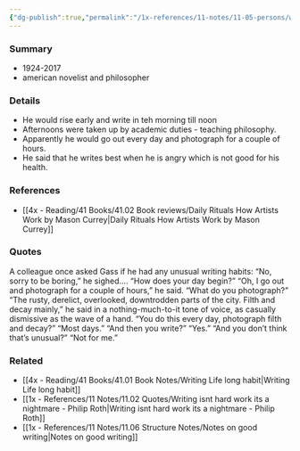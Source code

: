 ```yaml
---
{"dg-publish":true,"permalink":"/1x-references/11-notes/11-05-persons/william-gass/","title":"William Gass","created":"2023-05-05T21:36:26.000+03:00","updated":"2024-02-14T20:18:18.006+03:00"}
---
```



### Summary
- 1924-2017
- american novelist and philosopher

### Details
- He would rise early and write in teh morning till noon
- Afternoons were taken up by academic duties - teaching philosophy.
- Apparently he would go out every day and photograph for a couple of hours.
- He said that he writes best when he is angry which is not good for his health.

### References
- [[4x - Reading/41 Books/41.02 Book reviews/Daily Rituals How Artists Work by Mason Currey\|Daily Rituals How Artists Work by Mason Currey]]

### Quotes
A colleague once asked Gass if he had any unusual writing habits:
“No, sorry to be boring,” he sighed.… 
“How does your day begin?” 
“Oh, I go out and photograph for a couple of hours,” he said. 
“What do you photograph?” 
“The rusty, derelict, overlooked, downtrodden parts of the city. Filth and decay mainly,” he said in a nothing-much-to-it tone of voice, as casually dismissive as the wave of a hand. 
“You do this every day, photograph filth and decay?” 
“Most days.” 
“And then you write?” 
“Yes.” 
“And you don’t think that’s unusual?”
“Not for me.”

### Related
- [[4x - Reading/41 Books/41.01 Book Notes/Writing Life long habit\|Writing Life long habit]]
- [[1x - References/11 Notes/11.02 Quotes/Writing isnt hard work its a nightmare - Philip Roth\|Writing isnt hard work its a nightmare - Philip Roth]]
- [[1x - References/11 Notes/11.06 Structure Notes/Notes on good writing\|Notes on good writing]]